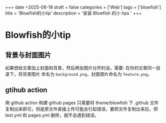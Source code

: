 +++
date =2025-06-18
draft = false
categories = ['Web']
tags = ['blowfish']
title = 'Blowfish的小tip'
description = '安装 Blowfish 的小 tips '
+++

# Blowfish的小tip

## 背景与封面图片

如果想给文章加上封面和背景，然后两张图片分开的话，需要:
在你的文章同一目录下，将背景图片 命名为 `background.png`，封面图片命名为 `feature.png`。

## gtihub action

用 github action 构建 github pages 只需要将 theme/blowfish 下 .github 文件复制出来即可，但是原文件直接上传可能会引起错误，要把文件复制出来后，把 test.yml 和 pages.yml 删除，就不会遇到错误。